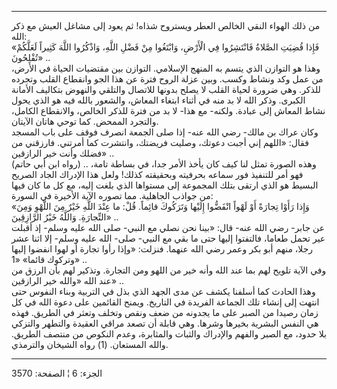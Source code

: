 ------------------------------------------------------------------------

من ذلك الهواء النقي الخالص العطر ويستروح شذاه! ثم يعود إلى مشاغل العيش
مع ذكر الله:  
«فَإِذا قُضِيَتِ الصَّلاةُ فَانْتَشِرُوا فِي الْأَرْضِ، وَابْتَغُوا مِنْ فَضْلِ اللَّهِ، وَاذْكُرُوا اللَّهَ
كَثِيراً لَعَلَّكُمْ تُفْلِحُونَ» ..  
وهذا هو التوازن الذي يتسم به المنهج الإسلامي. التوازن بين مقتضيات الحياة
في الأرض، من عمل وكد ونشاط وكسب. وبين عزلة الروح فترة عن هذا الجو
وانقطاع القلب وتجرده للذكر. وهي ضرورة لحياة القلب لا يصلح بدونها للاتصال
والتلقي والنهوض بتكاليف الأمانة الكبرى. وذكر الله لا بد منه في أثناء
ابتغاء المعاش، والشعور بالله فيه هو الذي يحول نشاط المعاش إلى عبادة.
ولكنه- مع هذا- لا بد من فترة للذكر الخالص، والانقطاع الكامل، والتجرد
الممحض. كما توحي هاتان الآيتان.  
وكان عراك بن مالك- رضي الله عنه- إذا صلى الجمعة انصرف فوقف على باب
المسجد فقال: «اللهم إني أجبت دعوتك، وصليت فريضتك، وانتشرت كما أمرتني.
فارزقني من فضلك وأنت خير الرازقين» ..  
(رواه ابن أبي حاتم) .. وهذه الصورة تمثل لنا كيف كان يأخذ الأمر جدا، في
بساطة تامة، فهو أمر للتنفيذ فور سماعه بحرفيته وبحقيقته كذلك! ولعل هذا
الإدراك الجاد الصريح البسيط هو الذي ارتقى بتلك المجموعة إلى مستواها الذي
بلغت إليه، مع كل ما كان فيها من جواذب الجاهلية. مما تصوره الآية الأخيرة
في السورة:  
«وَإِذا رَأَوْا تِجارَةً أَوْ لَهْواً انْفَضُّوا إِلَيْها وَتَرَكُوكَ قائِماً. قُلْ: ما عِنْدَ اللَّهِ خَيْرٌ
مِنَ اللَّهْوِ وَمِنَ التِّجارَةِ. وَاللَّهُ خَيْرُ الرَّازِقِينَ» ..  
عن جابر- رضي الله عنه- قال: «بينا نحن نصلي مع النبي- صلى الله عليه وسلم-
إذ أقبلت عير تحمل طعاما، فالتفتوا إليها حتى ما بقي مع النبي- صلى- الله
عليه وسلم- إلا اثنا عشر رجلا، منهم أبو بكر وعمر رضي الله عنهما. فنزلت:
«وإذا رأوا تجارة أو لهوا انفضوا إليها وتركوك قائما» «1» ..  
وفي الآية تلويح لهم بما عند الله وأنه خير من اللهو ومن التجارة. وتذكير
لهم بأن الرزق من عند الله «والله خير الرازقين» ..  
وهذا الحادث كما أسلفنا يكشف عن مدى الجهد الذي بذل في التربية وبناء
النفوس حتى انتهت إلى إنشاء تلك الجماعة الفريدة في التاريخ. ويمنح
القائمين على دعوة الله في كل زمان رصيدا من الصبر على ما يجدونه من ضعف
ونقص وتخلف وتعثر في الطريق. فهذه هي النفس البشرية بخيرها وشرها. وهي
قابلة أن تصعد مراقي العقيدة والتطهر والتزكي بلا حدود، مع الصبر والفهم
والإدراك والثبات والمثابرة، وعدم النكوص من منتصف الطريق. والله
المستعان. (1) رواه الشيخان والترمذي.

------------------------------------------------------------------------

الجزء: 6 ¦ الصفحة: 3570
